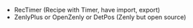 - RecTimer (Recipe with Timer, have import, export)
- ZenlyPlus or OpenZenly or DetPos (Zenly but open source)

